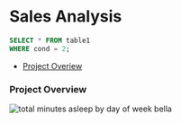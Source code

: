 # Sales Analysis 
```sql
SELECT * FROM table1
WHERE cond = 2;
```
- [Project Overiew](#project-overview)

### Project Overview
![total minutes asleep by day of week bella](https://github.com/romandkuang/documenting_example/assets/167157796/f7e793a4-2ae1-40cb-94ae-9039b02a32d2)
